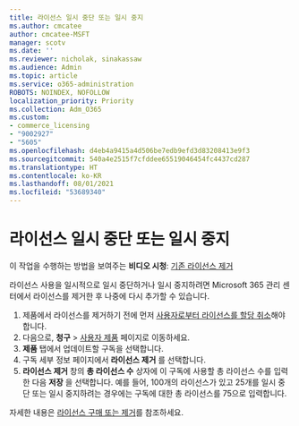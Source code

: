 ```yaml
---
title: 라이선스 일시 중단 또는 일시 중지
ms.author: cmcatee
author: cmcatee-MSFT
manager: scotv
ms.date: ''
ms.reviewer: nicholak, sinakassaw
ms.audience: Admin
ms.topic: article
ms.service: o365-administration
ROBOTS: NOINDEX, NOFOLLOW
localization_priority: Priority
ms.collection: Adm_O365
ms.custom:
- commerce_licensing
- "9002927"
- "5605"
ms.openlocfilehash: d4eb4a9415a4d506be7edb9efd3d83208413e9f3
ms.sourcegitcommit: 540a4e2515f7cfddee65519046454fc4437cd287
ms.translationtype: HT
ms.contentlocale: ko-KR
ms.lasthandoff: 08/01/2021
ms.locfileid: "53689340"
---
```

# <a name="suspend-or-pause-licenses"></a>라이선스 일시 중단 또는 일시 중지

이 작업을 수행하는 방법을 보여주는 **비디오 시청**: [기존 라이선스 제거](https://go.microsoft.com/fwlink/p/?linkid=2154938)

라이선스 사용을 일시적으로 일시 중단하거나 일시 중지하려면 Microsoft 365 관리 센터에서 라이선스를 제거한 후 나중에 다시 추가할 수 있습니다.

1. 제품에서 라이선스를 제거하기 전에 먼저 [사용자로부터 라이선스를 할당 취소](/microsoft-365/admin/manage/remove-licenses-from-users)해야 합니다.
2. 다음으로, **청구** >  [사용자 제품](https://go.microsoft.com/fwlink/p/?linkid=842054) 페이지로 이동하세요.
3. **제품** 탭에서 업데이트할 구독을 선택합니다.
4. 구독 세부 정보 페이지에서 **라이선스 제거** 를 선택합니다.
5. **라이선스 제거** 창의 **총 라이선스 수** 상자에 이 구독에 사용할 총 라이선스 수를 입력한 다음 **저장** 을 선택합니다. 예를 들어, 100개의 라이선스가 있고 25개를 일시 중단 또는 일시 중지하려는 경우에는 구독에 대한 총 라이선스를 75으로 입력합니다.

자세한 내용은 [라이선스 구매 또는 제거](/microsoft-365/commerce/licenses/buy-licenses)를 참조하세요.